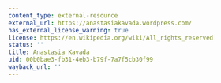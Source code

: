 ```yaml
---
content_type: external-resource
external_url: https://anastasiakavada.wordpress.com/
has_external_license_warning: true
license: https://en.wikipedia.org/wiki/All_rights_reserved
status: ''
title: Anastasia Kavada
uid: 00b0bae3-fb31-4eb3-b79f-7a7f5cb30f99
wayback_url: ''
---
```

